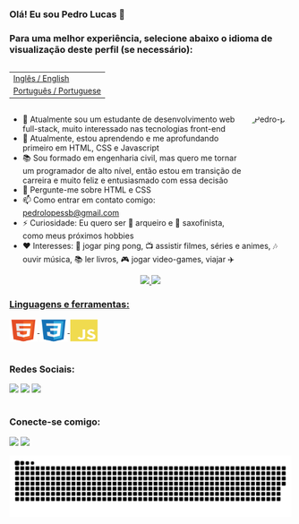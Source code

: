 
### Olá! Eu sou Pedro Lucas 👋

<h3 align="left">Para uma melhor experiência, selecione abaixo o idioma de visualização deste perfil (se necessário):</h3>
  <div>
    <table align="left">
      <tr><td><a href="README.md">Inglês / English</a></td></tr>
      <tr><td><a href="readme_pt-br.md">Português / Portuguese</a></td></tr>
    </table> 
  </div>
<br />
<br /> 
<br /> 
  
#

  <img align="right" alt="Pedro-pic" height="200" style="border-radius:50px;" src="https://media1.giphy.com/media/VTtANKl0beDFQRLDTh/giphy.gif?cid=790b761151479f6e86dc4d7cd80eb9984a0ce1fdd500dc52&rid=giphy.gif&ct=g">

- 🔭 Atualmente sou um estudante de desenvolvimento web full-stack, muito interessado nas tecnologias front-end
- 🌱 Atualmente, estou aprendendo e me aprofundando primeiro em HTML, CSS e Javascript
- 📚 Sou formado em engenharia civil, mas quero me tornar um programador de alto nível, então estou em transição de carreira e muito feliz e entusiasmado com essa decisão
- 💬 Pergunte-me sobre HTML e CSS
- 📫 Como entrar em contato comigo: pedrolopessb@gmail.com
- ⚡ Curiosidade: Eu quero ser 🏹 arqueiro e 🎷 saxofinista, como meus próximos hobbies
- ❤️ Interesses: 🏓 jogar ping pong, 📺 assistir filmes, séries e animes, 🎶 ouvir música, 📚 ler livros, 🎮 jogar video-games, viajar ✈️

<div align="center">
  <a href="https://github.com/pedrollopesb">
  <img height="160em" src="https://github-readme-stats.vercel.app/api?username=pedrollopesb&show_icons=true&theme=midnight-purple&include_all_commits=true&count_private=true"/>
  <img height="160em" src="https://github-readme-stats.vercel.app/api/top-langs/?username=pedrollopesb&layout=compact&langs_count=7&theme=midnight-purple"/>
</div>

<h3 align="left">Linguagens e ferramentas:</h3>
  <div>
    <a href="https://www.w3.org/html/" target="_blank"> <img align="center" alt="Pedro-HTML5" height="40" width="50" src="https://raw.githubusercontent.com/devicons/devicon/master/icons/html5/html5-original.svg"> </a>
    <a href="https://www.w3schools.com/css/" target="_blank"> <img align="center" alt="Pedro-CSS3" height="40" width="50" src="https://raw.githubusercontent.com/devicons/devicon/master/icons/css3/css3-original.svg"> </a>
    <a href="https://developer.mozilla.org/en-US/docs/Web/JavaScript" target="_blank"> <img align="center" alt="Pedro-Js" height="40" width="50" src="https://raw.githubusercontent.com/devicons/devicon/master/icons/javascript/javascript-plain.svg"> </a>
  </div>

#

<h3 align="left">Redes Sociais:</h3>
  <div>
   <!--
   <a href="https://www.youtube.com/channel/UC6QRsU6s9wy5JGge_xnxSNA" target="_blank"><img src="https://img.shields.io/badge/YouTube-FF0000?style=for-the-badge&logo=youtube&logoColor=white" target="_blank"></a>
 	<a href="https://www.twitch.tv/yfurion" target="_blank"><img src="https://img.shields.io/badge/Twitch-9146FF?style=for-the-badge&logo=twitch&logoColor=white" target="_blank"></a> -->
     <a href="https://instagram.com/pedrollopesb" target="_blank"><img src="https://img.shields.io/badge/-Instagram-%23E4405F?style=for-the-badge&logo=instagram&logoColor=white" target="_blank"></a>
     <a href="https://facebook.com/pedrollopesb" target="_blank"><img src="https://img.shields.io/badge/Facebook-1877F2?style=for-the-badge&logo=facebook&logoColor=white" target="_blank"></a>   
     <a href="https://twitter.com/pedrollopesb" target="_blank"><img src="https://img.shields.io/badge/Twitter-1DA1F2?style=for-the-badge&logo=twitter&logoColor=white" target="_blank"></a>  
  </div>
    
#  
  
<h3 align="left">Conecte-se comigo:</h3>
  <div>
     <a href = "mailto:pedrolopessb@gmail.com"><img src="https://img.shields.io/badge/Gmail-D14836?style=for-the-badge&logo=gmail&logoColor=white" target="_blank"></a>
     <a href="https://www.linkedin.com/in/pedrollopesb" target="_blank"><img src="https://img.shields.io/badge/-LinkedIn-%230077B5?style=for-the-badge&logo=linkedin&logoColor=white" target="_blank"></a>
  </div>

  ![Snake animation](https://github.com/pedrollopesb/pedrollopesb/blob/output/github-contribution-grid-snake.svg)
